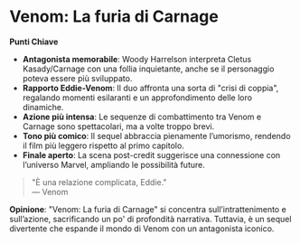 # Venom: La furia di Carnage 

**Punti Chiave**
- **Antagonista memorabile**: Woody Harrelson interpreta Cletus Kasady/Carnage con una follia inquietante, anche se il personaggio poteva essere più sviluppato.
- **Rapporto Eddie-Venom**: Il duo affronta una sorta di "crisi di coppia", regalando momenti esilaranti e un approfondimento delle loro dinamiche.
- **Azione più intensa**: Le sequenze di combattimento tra Venom e Carnage sono spettacolari, ma a volte troppo brevi.
- **Tono più comico**: Il sequel abbraccia pienamente l’umorismo, rendendo il film più leggero rispetto al primo capitolo.
- **Finale aperto**: La scena post-credit suggerisce una connessione con l’universo Marvel, ampliando le possibilità future.

> "È una relazione complicata, Eddie."  
> — Venom

**Opinione**: "Venom: La furia di Carnage" si concentra sull’intrattenimento e sull’azione, sacrificando un po' di profondità narrativa. Tuttavia, è un sequel divertente che espande il mondo di Venom con un antagonista iconico.
